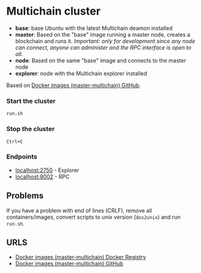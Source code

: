 # Multichain cluster

* **base**: base Ubuntu with the latest Multichain deamon installed
* **master**: Based on the "base" image running a master node, creates a blockchain and runs it. *Important: only for development since any node can connect, anyone can administer and the RPC interface is open to all.*
* **node**: Based on the same "base" image and connects to the master node
* **explorer**: node with the Multichain explorer installed

Based on [Docker images (master-multichain) GitHub](https://github.com/jmcewan/docker-multichain).

### Start the cluster

```
run.sh
```

### Stop the cluster

```
Ctrl+C
```

### Endpoints

* [localhost:2750](http://localhost:2750) - Explorer
* [localhost:8002](http://localhost:8002) - RPC

## Problems

If you have a problem with end of lines (CRLF), remove all containers/images, convert scripts to unix version (```dos2unix```) and run ```run.sh```.

## URLS
* [Docker images (master-multichain) Docker Registry](https://hub.docker.com/r/kunstmaan/master-multichain/)
* [Docker images (master-multichain) GitHub](https://github.com/jmcewan/docker-multichain)